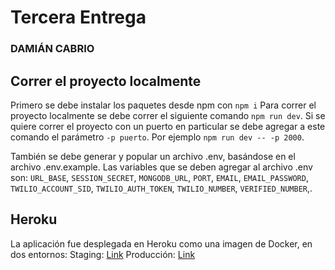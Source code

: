 # Tercera Entrega
### DAMIÁN CABRIO

## Correr el proyecto localmente
Primero se debe instalar los paquetes desde npm con `npm i`
Para correr el proyecto localmente se debe correr el siguiente comando `npm run dev`. Si se quiere correr el proyecto con un puerto en particular se debe agregar a este comando el parámetro `-p puerto`. Por ejemplo `npm run dev -- -p 2000`.

También se debe generar y popular un archivo .env, basándose en el archivo .env.example.
Las variables que se deben agregar al archivo .env son: `URL_BASE`, `SESSION_SECRET`, `MONGODB_URL`, `PORT`, `EMAIL`, `EMAIL_PASSWORD`, `TWILIO_ACCOUNT_SID`, `TWILIO_AUTH_TOKEN`, `TWILIO_NUMBER`, `VERIFIED_NUMBER`,.

## Heroku
La aplicación fue desplegada en Heroku como una imagen de Docker, en dos entornos:
Staging: [Link](https://ecommerce-coderhouse-staging.herokuapp.com)
Producción: [Link](https://ecommerce-coderhouse-cabrio.herokuapp.com)
